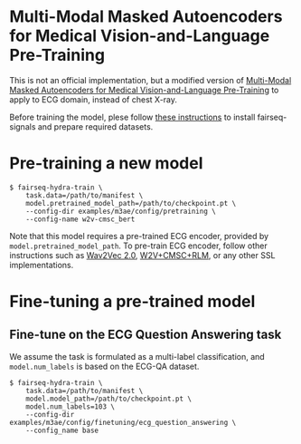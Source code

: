 # Multi-Modal Masked Autoencoders for Medical Vision-and-Language Pre-Training

This is not an official implementation, but a modified version of [Multi-Modal Masked Autoencoders for Medical Vision-and-Language Pre-Training](https://arxiv.org/abs/2209.07098) to apply to ECG domain, instead of chest X-ray.

Before training the model, plese follow [these instructions](../../README.md) to install fairseq-signals and prepare required datasets.

# Pre-training a new model
```shell script
$ fairseq-hydra-train \
    task.data=/path/to/manifest \
    model.pretrained_model_path=/path/to/checkpoint.pt \
    --config-dir examples/m3ae/config/pretraining \
    --config-name w2v-cmsc_bert
```
Note that this model requires a pre-trained ECG encoder, provided by `model.pretrained_model_path`.
To pre-train ECG encoder, follow other instructions such as [Wav2Vec 2.0](../../examples/wav2vec2/README.md), [W2V+CMSC+RLM](../../examples/w2v_cmsc/README.md), or any other SSL implementations.

# Fine-tuning a pre-trained model
## Fine-tune on the ECG Question Answering task
We assume the task is formulated as a multi-label classification, and `model.num_labels` is based on the ECG-QA dataset.
```shell script
$ fairseq-hydra-train \
    task.data=/path/to/manifest \
    model.model_path=/path/to/checkpoint.pt \
    model.num_labels=103 \
    --config-dir examples/m3ae/config/finetuning/ecg_question_answering \
    --config_name base
```
